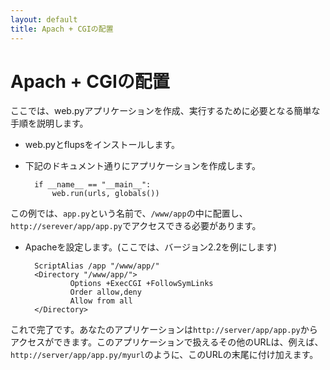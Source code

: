 ```yaml
---
layout: default
title: Apach + CGIの配置
---
```


# Apach + CGIの配置

ここでは、web.pyアプリケーションを作成、実行するために必要となる簡単な手順を説明します。

* web.pyとflupsをインストールします。

* 下記のドキュメント通りにアプリケーションを作成します。

        if __name__ == "__main__":
            web.run(urls, globals())

この例では、`app.py`という名前で、`/www/app`の中に配置し、`http://serever/app/app.py`でアクセスできる必要があります。

* Apacheを設定します。(ここでは、バージョン2.2を例にします)

        ScriptAlias /app "/www/app/"
        <Directory "/www/app/">
                Options +ExecCGI +FollowSymLinks
                Order allow,deny
                Allow from all
        </Directory>

これで完了です。あなたのアプリケーションは`http://server/app/app.py`からアクセスができます。このアプリケーションで扱えるその他のURLは、例えば、
`http://server/app/app.py/myurl`のように、このURLの末尾に付け加えます。
